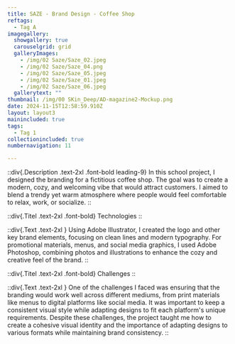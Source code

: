 ```yaml
---
title: SAZE - Brand Design - Coffee Shop
reftags:
  - Tag A
imagegallery:
  showgallery: true
  carouselgrid: grid
  galleryImages:
    - /img/02 Saze/Saze_02.jpeg
    - /img/02 Saze/Saze_04.png
    - /img/02 Saze/Saze_05.jpeg
    - /img/02 Saze/Saze_01.jpeg
    - /img/02 Saze/Saze_06.jpeg
  gallerytext: ""
thumbnail: /img/00 SKin_Deep/AD-magazine2-Mockup.png
date: 2024-11-15T12:58:59.910Z
layout: layout3
mainincluded: true
tags:
  - Tag 1
collectionincluded: true
numbernavigation: 11

---
```

::div{.Description .text-2xl .font-bold leading-9}
In this school project, I designed the branding for a fictitious coffee shop. The goal was to create a modern, cozy, and welcoming vibe that would attract customers. I aimed to blend a trendy yet warm atmosphere where people would feel comfortable to relax, work, or socialize.
::  

::div{.Titel .text-2xl .font-bold}
Technologies
::

::div{.Text .text-2xl }
Using Adobe Illustrator, I created the logo and other key brand elements, focusing on clean lines and modern typography. For promotional materials, menus, and social media graphics, I used Adobe Photoshop, combining photos and illustrations to enhance the cozy and creative feel of the brand.
:: 


::div{.Titel .text-2xl .font-bold}
Challenges
::

::div{.Text .text-2xl }
One of the challenges I faced was ensuring that the branding would work well across different mediums, from print materials like menus to digital platforms like social media. It was important to keep a consistent visual style while adapting designs to fit each platform's unique requirements. Despite these challenges, the project taught me how to create a cohesive visual identity and the importance of adapting designs to various formats while maintaining brand consistency.
:: 